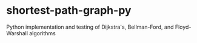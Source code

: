 # shortest-path-graph-py
Python implementation and testing of Dijkstra's, Bellman-Ford, and Floyd-Warshall algorithms
